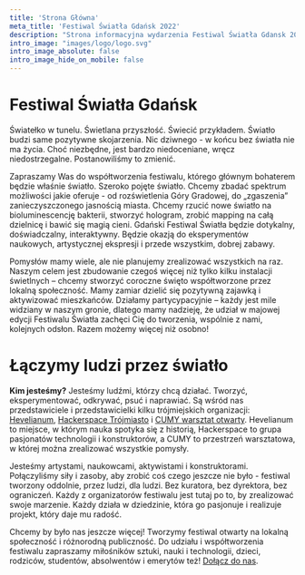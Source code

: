 ```yaml
---
title: 'Strona Główna'
meta_title: 'Festiwal Światła Gdańsk 2022'
description: "Strona informacyjna wydarzenia Festiwal Światła Gdansk 2022"
intro_image: "images/logo/logo.svg"
intro_image_absolute: false
intro_image_hide_on_mobile: false
---
```

# Festiwal Światła Gdańsk

Światełko w tunelu. Świetlana przyszłość. Świecić przykładem. Światło budzi same pozytywne skojarzenia. Nic dziwnego - w końcu bez światła nie ma życia. Choć niezbędne, jest bardzo niedoceniane, wręcz niedostrzegalne. Postanowiliśmy to zmienić.

Zapraszamy Was do współtworzenia festiwalu, którego głównym bohaterem będzie właśnie światło. Szeroko pojęte światło. Chcemy zbadać spektrum możliwości jakie oferuje - od rozświetlenia Góry Gradowej, do „zgaszenia” zanieczyszczonego jasnością miasta. Chcemy rzucić nowe światło na bioluminescencję bakterii, stworzyć hologram, zrobić mapping na całą dzielnicę i bawić się magią cieni. Gdański Festiwal Światła będzie dotykalny, doświadczalny, interaktywny. Będzie okazją do eksperymentów naukowych, artystycznej ekspresji i przede wszystkim, dobrej zabawy.

Pomysłów mamy wiele, ale nie planujemy zrealizować wszystkich na raz. Naszym celem jest zbudowanie czegoś więcej niż tylko kilku instalacji świetlnych – chcemy stworzyć coroczne święto współtworzone przez lokalną społeczność. Mamy zamiar dzielić się pozytywną zajawką i aktywizować mieszkańców. Działamy partycypacyjnie – każdy jest mile widziany w naszym gronie, dlatego mamy nadzieję, że udział w majowej edycji Festiwalu Światła zachęci Cię do tworzenia, wspólnie z nami, kolejnych odsłon. Razem możemy więcej niż osobno!


# Łączymy ludzi przez światło

**Kim jesteśmy?** Jesteśmy ludźmi, którzy chcą działać. Tworzyć, eksperymentować, odkrywać, psuć i naprawiać. Są wśród nas przedstawiciele i przedstawicielki kilku trójmiejskich organizacji: [Hevelianum](https://hevelianum.pl/), [Hackerspace Trójmiasto](https://hs3.pl) i [CUMY warsztat otwarty](https://www.facebook.com/cumy.stocznia). Hevelianum to miejsce, w którym nauka spotyka się z historią, Hackerspace to grupa pasjonatów technologii i konstruktorów, a CUMY to przestrzeń warsztatowa, w której można zrealizować wszystkie pomysły.

Jesteśmy artystami, naukowcami, aktywistami i konstruktorami. Połączyliśmy siły i zasoby, aby zrobić coś czego jeszcze nie było - festiwal tworzony oddolnie, przez ludzi, dla ludzi. Bez kuratora, bez dyrektora, bez ograniczeń. Każdy z organizatorów festiwalu jest tutaj po to, by zrealizować swoje marzenie. Każdy działa w dziedzinie, która go pasjonuje i realizuje projekt, który daje mu radość.

Chcemy by było nas jeszcze więcej! Tworzymy festiwal otwarty na lokalną społeczność i różnorodną publiczność. Do udziału i współtworzenia festiwalu zapraszamy miłośników sztuki, nauki i technologii, dzieci, rodziców, studentów, absolwentów i emerytów też! [Dołącz do nas](https://hs3.pl/wlacz-swiatlo).
